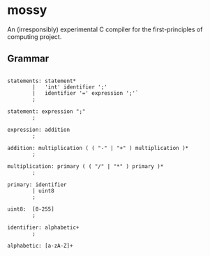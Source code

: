 # mossy
An (irresponsibly) experimental C compiler for the first-principles of computing project.

## Grammar
```

statements: statement*
        |   'int' identifier ';'
        |   identifier '=' expression ';'`
        ;

statement: expression ";"
        ;

expression: addition
        ;

addition: multiplication ( ( "-" | "+" ) multiplication )* 
        ;

multiplication: primary ( ( "/" | "*" ) primary )* 
        ;

primary: identifier
        | uint8
        ;

uint8:  [0-255]
        ;

identifier: alphabetic+
        ;

alphabetic: [a-zA-Z]+
```